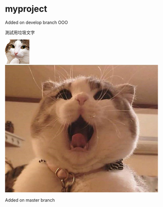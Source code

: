 # myproject


Added on develop branch OOO

測試用垃圾文字<P>
![Cat](./NEKO/123.gif)
![cat](./NEKO/O口O.jpg)

Added on master branch
 